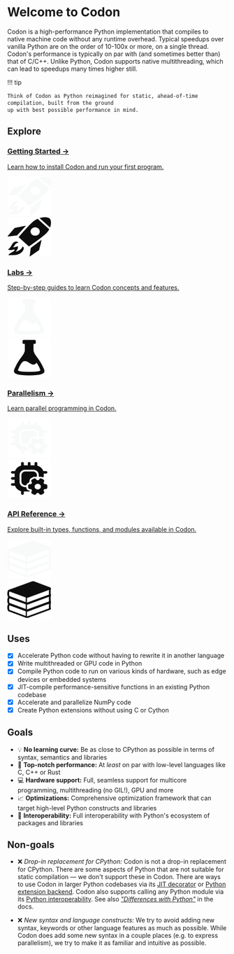 # Welcome to Codon

Codon is a high-performance Python implementation that compiles to native machine code without
any runtime overhead. Typical speedups over vanilla Python are on the order of 10-100x or more, on
a single thread. Codon's performance is typically on par with (and sometimes better than) that of
C/C++. Unlike Python, Codon supports native multithreading, which can lead to speedups many times
higher still.

!!! tip

    Think of Codon as Python reimagined for static, ahead-of-time compilation, built from the ground
    up with best possible performance in mind.

## Explore

<div class="card-grid">

  <div class="card-wrap">
    <a class="card" id="card-start" href="start/install">
      <h3>Getting Started &#8594;</h3>
      <p>Learn how to install Codon and run your first program.</p>
    </a>
    <div class="card-img">
      <img src="/img/card-start-dark.svg" class="card-icon-dark" height="90" width="100" />
    </div>
    <div class="card-img">
      <img src="/img/card-start-light.svg" class="card-icon-light" height="90" width="100" />
    </div>
  </div>

  <div class="card-wrap">
    <a class="card" href="labs">
      <h3>Labs &#8594;</h3>
      <p>Step-by-step guides to learn Codon concepts and features.</p>
    </a>
    <div class="card-img">
      <img src="/img/card-labs-dark.svg" class="card-icon-dark" height="90" width="100" />
    </div>
    <div class="card-img">
      <img src="/img/card-labs-light.svg" class="card-icon-light" height="90" width="100" />
    </div>
  </div>

  <div class="card-wrap">
    <a class="card" href="parallel/multithreading">
      <h3>Parallelism &#8594;</h3>
      <p>Learn parallel programming in Codon.</p>
    </a>
    <div class="card-img">
      <img src="/img/card-parallel-dark.svg" class="card-icon-dark" height="90" width="100" />
    </div>
    <div class="card-img">
      <img src="/img/card-parallel-light.svg" class="card-icon-light" height="90" width="100" />
    </div>
  </div>

  <div class="card-wrap">
    <a class="card" href="libraries/api">
      <h3>API Reference &#8594;</h3>
      <p>Explore built-in types, functions, and modules available in Codon.</p>
    </a>
    <div class="card-img">
      <img src="/img/card-api-dark.svg" class="card-icon-dark" height="90" width="100" />
    </div>
    <div class="card-img">
      <img src="/img/card-api-light.svg" class="card-icon-light" height="90" width="100" />
    </div>
  </div>

</div>

## Uses

- [x] Accelerate Python code without having to rewrite it in another language
- [x] Write multithreaded or GPU code in Python
- [x] Compile Python code to run on various kinds of hardware, such as edge devices or embedded systems
- [x] JIT-compile performance-sensitive functions in an existing Python codebase
- [x] Accelerate and parallelize NumPy code
- [x] Create Python extensions without using C or Cython

## Goals

- :bulb: **No learning curve:** Be as close to CPython as possible in terms of syntax, semantics and libraries
- :rocket: **Top-notch performance:** At *least* on par with low-level languages like C, C++ or Rust
- :computer: **Hardware support:** Full, seamless support for multicore programming, multithreading (no GIL!), GPU and more
- :chart_with_upwards_trend: **Optimizations:** Comprehensive optimization framework that can target high-level Python constructs
  and libraries
- :battery: **Interoperability:** Full interoperability with Python's ecosystem of packages and libraries

## Non-goals

- :x: *Drop-in replacement for CPython:* Codon is not a drop-in replacement for CPython. There are some
  aspects of Python that are not suitable for static compilation — we don't support these in Codon.
  There are ways to use Codon in larger Python codebases via its [JIT decorator](/integrations/python/codon-from-python)
  or [Python extension backend](/integrations/python/extensions). Codon also supports
  calling any Python module via its [Python interoperability](/integrations/python/python-from-codon).
  See also [*"Differences with Python"*](/language/overview/#differences-with-python) in the docs.

- :x: *New syntax and language constructs:* We try to avoid adding new syntax, keywords or other language
  features as much as possible. While Codon does add some new syntax in a couple places (e.g. to express
  parallelism), we try to make it as familiar and intuitive as possible.
